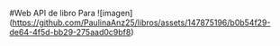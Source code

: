 #Web API de libro
Para 
![imagen] (https://github.com/PaulinaAnz25/libros/assets/147875196/b0b54f29-de64-4f5d-bb29-275aad0c9bf8)
